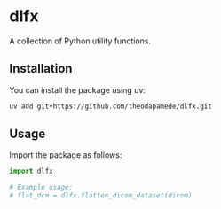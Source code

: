 # dlfx

A collection of Python utility functions.

## Installation

You can install the package using uv:

```bash
uv add git+https://github.com/theodapamede/dlfx.git
```

## Usage

Import the package as follows:

```python
import dlfx

# Example usage:
# flat_dcm = dlfx.flatten_dicom_dataset(dicom)
```
